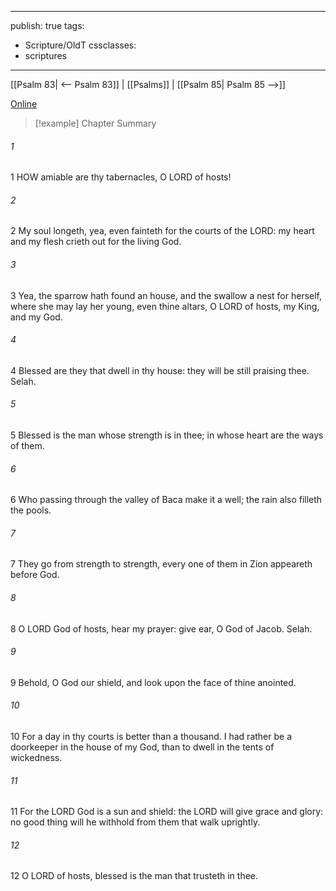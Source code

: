 

---
publish: true
tags:
  - Scripture/OldT
cssclasses:
  - scriptures
---
[[Psalm 83| <-- Psalm 83]] | [[Psalms]] | [[Psalm 85| Psalm 85 -->]]

[Online](https://churchofjesuschrist.org/study/scriptures/ot/ps/84?lang=eng)

>[!example] Chapter Summary
>
###### 1
1 HOW amiable are thy tabernacles, O LORD of hosts!
###### 2
2 My soul longeth, yea, even fainteth for the courts of the LORD: my heart and my flesh crieth out for the living God.
###### 3
3 Yea, the sparrow hath found an house, and the swallow a nest for herself, where she may lay her young, even thine altars, O LORD of hosts, my King, and my God.
###### 4
4 Blessed are they that dwell in thy house: they will be still praising thee.  Selah.
###### 5
5 Blessed is the man whose strength is in thee; in whose heart are the ways of them.
###### 6
6 Who passing through the valley of Baca make it a well; the rain also filleth the pools.
###### 7
7 They go from strength to strength, every one of them in Zion appeareth before God.
###### 8
8 O LORD God of hosts, hear my prayer: give ear, O God of Jacob.  Selah.
###### 9
9 Behold, O God our shield, and look upon the face of thine anointed.
###### 10
10 For a day in thy courts is better than a thousand.  I had rather be a doorkeeper in the house of my God, than to dwell in the tents of wickedness.
###### 11
11 For the LORD God is a sun and shield: the LORD will give grace and glory: no good thing will he withhold from them that walk uprightly.
###### 12
12 O LORD of hosts, blessed is the man that trusteth in thee.



